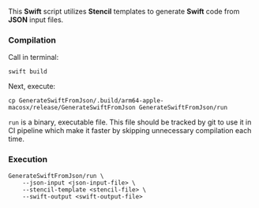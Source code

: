 This **Swift** script utilizes **Stencil** templates to generate **Swift** code from **JSON** input files.

### Compilation

Call in terminal:
```
swift build
```

Next, execute: 
```
cp GenerateSwiftFromJson/.build/arm64-apple-macosx/release/GenerateSwiftFromJson GenerateSwiftFromJson/run
```
`run` is a binary, executable file. This file should be tracked by git to use it in CI pipeline which make it faster by skipping unnecessary compilation each time.

### Execution

```
GenerateSwiftFromJson/run \
    --json-input <json-input-file> \
    --stencil-template <stencil-file> \
    --swift-output <swift-output-file>
```
